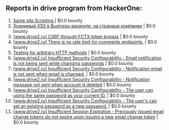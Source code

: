 ## Reports in drive program from HackerOne:
1. [Same site Scripting ](https://hackerone.com/reports/772039) | $0.0 bounty
2. [Хранимый XSS в Business-аккаунте, на странице компании](https://hackerone.com/reports/771882) | $0.0 bounty
3. [[www.drive2.ru] CSRF through FCTX token bypass](https://hackerone.com/reports/835142) | $0.0 bounty
4. [[www.drive2.ru] There is no rate limit for comments endpoints.](https://hackerone.com/reports/835200) | $0.0 bounty
5. [Testing for arbitrary HTTP methods](https://hackerone.com/reports/775560) | $0.0 bounty
6. [[www.drive2.ru] Insufficient Security Configurability - Email notification is not being sent while changing passwords](https://hackerone.com/reports/835138) | $0.0 bounty
7. [[www.drive2.ru] Insufficient Security Configurability - Notification email is not sent when email is changed.](https://hackerone.com/reports/835647) | $0.0 bounty
8. [[www.drive2.ru]  Insufficient Security Configurability - Notification message not sent when account is deleted](https://hackerone.com/reports/1006691) | $0.0 bounty
9. [[www.drive2.ru] Insufficient Security Configurability - The user can using the same password as your current ID.](https://hackerone.com/reports/850938) | $0.0 bounty
10. [[www.drive2.ru] Insufficient Security Configurability - The user's can set an existing password as a new password.](https://hackerone.com/reports/835302) | $0.0 bounty
11. [[www.drive2.ru] Insufficient Session Expiration - Previously issued email change tokens do not expire upon issuing a new email change token](https://hackerone.com/reports/1006677) | $0.0 bounty